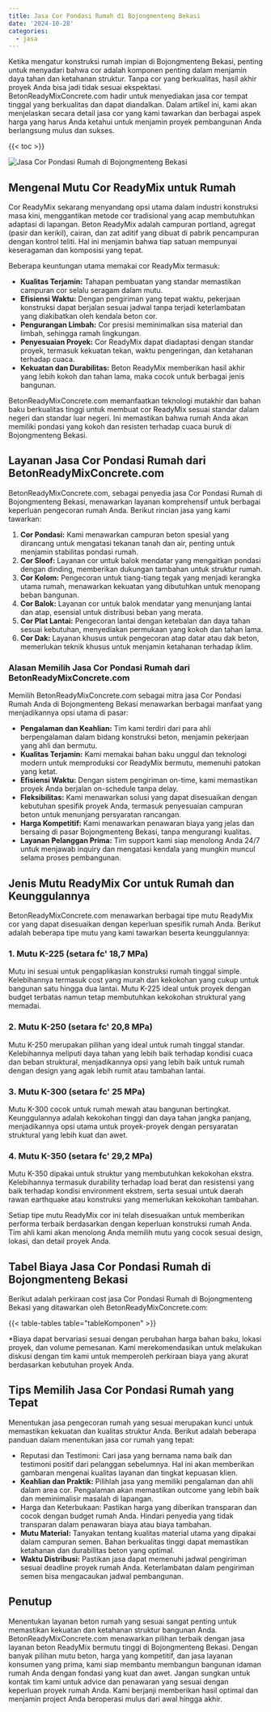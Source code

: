 ```yaml
---
title: Jasa Cor Pondasi Rumah di Bojongmenteng Bekasi
date: '2024-10-28'
categories:
  - jasa
---
```


Ketika mengatur konstruksi rumah impian di Bojongmenteng Bekasi, penting untuk menyadari bahwa cor adalah komponen penting dalam menjamin daya tahan dan ketahanan struktur. Tanpa cor yang berkualitas, hasil akhir proyek Anda bisa jadi tidak sesuai ekspektasi. BetonReadyMixConcrete.com hadir untuk menyediakan jasa cor tempat tinggal yang berkualitas dan dapat diandalkan. Dalam artikel ini, kami akan menjelaskan secara detail jasa cor yang kami tawarkan dan berbagai aspek harga yang harus Anda ketahui untuk menjamin proyek pembangunan Anda berlangsung mulus dan sukses.

{{< toc >}}

![Jasa Cor Pondasi Rumah di Bojongmenteng Bekasi](https://betoncor8.github.io/cor/harga-beton-readymix-concrete%20(2).png)

## Mengenal Mutu Cor ReadyMix untuk Rumah

Cor ReadyMix sekarang menyandang opsi utama dalam industri konstruksi masa kini, menggantikan metode cor tradisional yang acap membutuhkan adaptasi di lapangan. Beton ReadyMix adalah campuran portland, agregat (pasir dan kerikil), cairan, dan zat aditif yang dibuat di pabrik pencampuran dengan kontrol teliti. Hal ini menjamin bahwa tiap satuan mempunyai keseragaman dan komposisi yang tepat.

Beberapa keuntungan utama memakai cor ReadyMix termasuk:

- **Kualitas Terjamin:** Tahapan pembuatan yang standar memastikan campuran cor selalu seragam dalam mutu.
- **Efisiensi Waktu:** Dengan pengiriman yang tepat waktu, pekerjaan konstruksi dapat berjalan sesuai jadwal tanpa terjadi keterlambatan yang diakibatkan oleh kendala beton cor.
- **Pengurangan Limbah:** Cor presisi meminimalkan sisa material dan limbah, sehingga ramah lingkungan.
- **Penyesuaian Proyek:** Cor ReadyMix dapat diadaptasi dengan standar proyek, termasuk kekuatan tekan, waktu pengeringan, dan ketahanan terhadap cuaca.
- **Kekuatan dan Durabilitas:** Beton ReadyMix memberikan hasil akhir yang lebih kokoh dan tahan lama, maka cocok untuk berbagai jenis bangunan.

BetonReadyMixConcrete.com memanfaatkan teknologi mutakhir dan bahan baku berkualitas tinggi untuk membuat cor ReadyMix sesuai standar dalam negeri dan standar luar negeri. Ini memastikan bahwa rumah Anda akan memiliki pondasi yang kokoh dan resisten terhadap cuaca buruk di Bojongmenteng Bekasi.

## Layanan Jasa Cor Pondasi Rumah dari BetonReadyMixConcrete.com

BetonReadyMixConcrete.com, sebagai penyedia jasa Cor Pondasi Rumah di Bojongmenteng Bekasi, menawarkan layanan komprehensif untuk berbagai keperluan pengecoran rumah Anda. Berikut rincian jasa yang kami tawarkan:

1. **Cor Pondasi:** Kami menawarkan campuran beton spesial yang dirancang untuk mengatasi tekanan tanah dan air, penting untuk menjamin stabilitas pondasi rumah.
2. **Cor Sloof:** Layanan cor untuk balok mendatar yang mengaitkan pondasi dengan dinding, memberikan dukungan tambahan untuk struktur rumah.
3. **Cor Kolom:** Pengecoran untuk tiang-tiang tegak yang menjadi kerangka utama rumah, menawarkan kekuatan yang dibutuhkan untuk menopang beban bangunan.
4. **Cor Balok:** Layanan cor untuk balok mendatar yang menunjang lantai dan atap, esensial untuk distribusi beban yang merata.
5. **Cor Plat Lantai:** Pengecoran lantai dengan ketebalan dan daya tahan sesuai kebutuhan, menyediakan permukaan yang kokoh dan tahan lama.
6. **Cor Dak:** Layanan khusus untuk pengecoran atap datar atau dak beton, memerlukan teknik khusus untuk menjamin ketahanan terhadap iklim.

### Alasan Memilih Jasa Cor Pondasi Rumah dari BetonReadyMixConcrete.com

Memilih BetonReadyMixConcrete.com sebagai mitra jasa Cor Pondasi Rumah Anda di Bojongmenteng Bekasi menawarkan berbagai manfaat yang menjadikannya opsi utama di pasar:

- **Pengalaman dan Keahlian:** Tim kami terdiri dari para ahli berpengalaman dalam bidang konstruksi beton, menjamin pekerjaan yang ahli dan bermutu.
- **Kualitas Terjamin:** Kami memakai bahan baku unggul dan teknologi modern untuk memproduksi cor ReadyMix bermutu, memenuhi patokan yang ketat.
- **Efisiensi Waktu:** Dengan sistem pengiriman on-time, kami memastikan proyek Anda berjalan on-schedule tanpa delay.
- **Fleksibilitas:** Kami menawarkan solusi yang dapat disesuaikan dengan kebutuhan spesifik proyek Anda, termasuk penyesuaian campuran beton untuk menunjang persyaratan rancangan.
- **Harga Kompetitif:** Kami menawarkan penawaran biaya yang jelas dan bersaing di pasar Bojongmenteng Bekasi, tanpa mengurangi kualitas.
- **Layanan Pelanggan Prima:** Tim support kami siap menolong Anda 24/7 untuk menjawab inquiry dan mengatasi kendala yang mungkin muncul selama proses pembangunan.

## Jenis Mutu ReadyMix Cor untuk Rumah dan Keunggulannya

BetonReadyMixConcrete.com menawarkan berbagai tipe mutu ReadyMix cor yang dapat disesuaikan dengan keperluan spesifik rumah Anda. Berikut adalah beberapa tipe mutu yang kami tawarkan beserta keunggulannya:

### 1\. Mutu K-225 (setara fc' 18,7 MPa)

Mutu ini sesuai untuk pengaplikasian konstruksi rumah tinggal simple. Kelebihannya termasuk cost yang murah dan kekokohan yang cukup untuk bangunan satu hingga dua lantai. Mutu K-225 ideal untuk proyek dengan budget terbatas namun tetap membutuhkan kekokohan struktural yang memadai.

### 2\. Mutu K-250 (setara fc' 20,8 MPa)

Mutu K-250 merupakan pilihan yang ideal untuk rumah tinggal standar. Kelebihannya meliputi daya tahan yang lebih baik terhadap kondisi cuaca dan beban struktural, menjadikannya opsi yang lebih baik untuk rumah dengan design yang agak lebih rumit atau tambahan lantai.

### 3\. Mutu K-300 (setara fc' 25 MPa)

Mutu K-300 cocok untuk rumah mewah atau bangunan bertingkat. Keunggulannya adalah kekokohan tinggi dan daya tahan jangka panjang, menjadikannya opsi utama untuk proyek-proyek dengan persyaratan struktural yang lebih kuat dan awet.

### 4\. Mutu K-350 (setara fc' 29,2 MPa)

Mutu K-350 dipakai untuk struktur yang membutuhkan kekokohan ekstra. Kelebihannya termasuk durability terhadap load berat dan resistensi yang baik terhadap kondisi environment ekstrem, serta sesuai untuk daerah rawan earthquake atau konstruksi yang memerlukan kekokohan tambahan.

Setiap tipe mutu ReadyMix cor ini telah disesuaikan untuk memberikan performa terbaik berdasarkan dengan keperluan konstruksi rumah Anda. Tim ahli kami akan menolong Anda memilih mutu yang cocok sesuai design, lokasi, dan detail proyek Anda.

## Tabel Biaya Jasa Cor Pondasi Rumah di Bojongmenteng Bekasi

Berikut adalah perkiraan cost jasa Cor Pondasi Rumah di Bojongmenteng Bekasi yang ditawarkan oleh BetonReadyMixConcrete.com:

{{< table-tables table="tableKomponen" >}}

\*Biaya dapat bervariasi sesuai dengan perubahan harga bahan baku, lokasi proyek, dan volume pemesanan. Kami merekomendasikan untuk melakukan diskusi dengan tim kami untuk memperoleh perkiraan biaya yang akurat berdasarkan kebutuhan proyek Anda.

## Tips Memilih Jasa Cor Pondasi Rumah yang Tepat

Menentukan jasa pengecoran rumah yang sesuai merupakan kunci untuk memastikan kekuatan dan kualitas struktur Anda. Berikut adalah beberapa panduan dalam menentukan jasa cor rumah yang tepat:

- Reputasi dan Testimoni: Cari jasa yang bernama nama baik dan testimoni positif dari pelanggan sebelumnya. Hal ini akan memberikan gambaran mengenai kualitas layanan dan tingkat kepuasan klien.
- **Keahlian dan Praktik:** Pilihlah jasa yang memiliki pengalaman dan ahli dalam area cor. Pengalaman akan memastikan outcome yang lebih baik dan meminimalisir masalah di lapangan.
- Harga dan Keterbukaan: Pastikan harga yang diberikan transparan dan cocok dengan budget rumah Anda. Hindari penyedia yang tidak transparan dalam penawaran biaya atau biaya tambahan.
- **Mutu Material:** Tanyakan tentang kualitas material utama yang dipakai dalam campuran semen. Bahan berkualitas tinggi dapat memastikan ketahanan dan durabilitas beton yang optimal.
- **Waktu Distribusi:** Pastikan jasa dapat memenuhi jadwal pengiriman sesuai deadline proyek rumah Anda. Keterlambatan dalam pengiriman semen bisa mengacaukan jadwal pembangunan.

## Penutup

Menentukan layanan beton rumah yang sesuai sangat penting untuk memastikan kekuatan dan ketahanan struktur bangunan Anda. BetonReadyMixConcrete.com menawarkan pilihan terbaik dengan jasa layanan beton ReadyMix bermutu tinggi di Bojongmenteng Bekasi. Dengan banyak pilihan mutu beton, harga yang kompetitif, dan jasa layanan konsumen yang prima, kami siap membantu membangun bangunan idaman rumah Anda dengan fondasi yang kuat dan awet. Jangan sungkan untuk kontak tim kami untuk advice dan penawaran yang sesuai dengan keperluan proyek rumah Anda. Kami berjanji memberikan hasil optimal dan menjamin project Anda beroperasi mulus dari awal hingga akhir.
